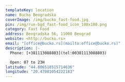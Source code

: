 ```yaml
---
templateKey: location
name: Bucko Beogradska
coverImage: /img/bucko_fast-food.jpg
pin: /img/run-bgd_fast-food_icon_100x100.png
category: Fast Food
address: Beogradska 56, 11000 Beograd
website: <http://bucko.rs>
email: "[office@bucko.rs](mailto:office@bucko.rs)"
description: |-
  Phone: [+381113088803](tel:00381113088803)

  Open: 07 to 23H
latitude: "44.806518515714636"
longitude: "20.47081054222183"
---
```

